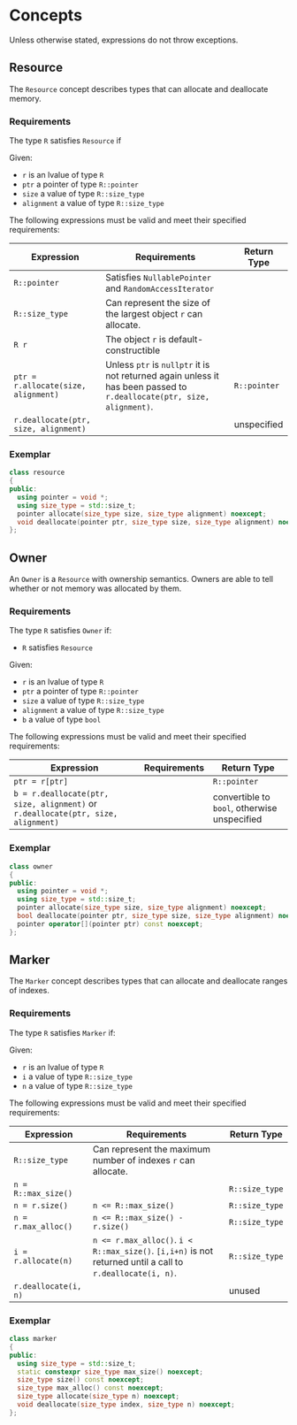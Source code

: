 # Concepts

Unless otherwise stated, expressions do not throw exceptions.

## Resource

The `Resource` concept describes types that can allocate and deallocate memory.

### Requirements

The type `R` satisfies `Resource` if

Given:
* `r` is an lvalue of type `R`
* `ptr` a pointer of type `R::pointer`
* `size` a value of type `R::size_type`
* `alignment` a value of type `R::size_type`

The following expressions must be valid and meet their specified requirements:

| Expression | Requirements | Return Type |
| ---------- | ------------ | ----------- | 
| `R::pointer` |  Satisfies `NullablePointer` and `RandomAccessIterator` | | 
| `R::size_type` | Can represent the size of the largest object `r` can allocate. | |
| `R r` | The object `r` is default-constructible | |
| `ptr = r.allocate(size, alignment)` | Unless `ptr` is `nullptr` it is not returned again unless it has been passed to `r.deallocate(ptr, size, alignment)`. | `R::pointer` |
| `r.deallocate(ptr, size, alignment)` | | unspecified |

### Exemplar

```cpp
class resource
{
public:
  using pointer = void *;
  using size_type = std::size_t;
  pointer allocate(size_type size, size_type alignment) noexcept;
  void deallocate(pointer ptr, size_type size, size_type alignment) noexcept;
};
```

## Owner 

An `Owner` is a `Resource` with ownership semantics. 
Owners are able to tell whether or not memory was allocated by them.

### Requirements

The type `R` satisfies `Owner` if:
* `R` satisfies `Resource`

Given:
* `r` is an lvalue of type `R`
* `ptr` a pointer of type `R::pointer`
* `size` a value of type `R::size_type`
* `alignment` a value of type `R::size_type`
* `b` a value of type `bool`

The following expressions must be valid and meet their specified requirements:

| Expression | Requirements | Return Type |
| ---------- | ------------ | ----------- | 
| `ptr = r[ptr]` | | `R::pointer` |
| `b = r.deallocate(ptr, size, alignment)` or `r.deallocate(ptr, size, alignment)` | | convertible to `bool`, otherwise unspecified |

### Exemplar

```cpp
class owner
{
public:
  using pointer = void *;
  using size_type = std::size_t;
  pointer allocate(size_type size, size_type alignment) noexcept;
  bool deallocate(pointer ptr, size_type size, size_type alignment) noexcept;
  pointer operator[](pointer ptr) const noexcept;
};
```

## Marker

The `Marker` concept describes types that can allocate and deallocate ranges of indexes.

### Requirements

The type `R` satisfies `Marker` if:

Given:
* `r` is an lvalue of type `R`
* `i` a value of type `R::size_type`
* `n` a value of type `R::size_type`

The following expressions must be valid and meet their specified requirements:

| Expression | Requirements | Return Type |
| ---------- | ------------ | ----------- | 
| `R::size_type` | Can represent the maximum number of indexes `r` can allocate. | | 
| `n = R::max_size()` | | `R::size_type` | 
| `n = r.size()` | `n <= R::max_size()` | `R::size_type` | 
| `n = r.max_alloc()` | `n <= R::max_size() - r.size()` | `R::size_type` | 
| `i = r.allocate(n)` | `n <= r.max_alloc()`. `i < R::max_size()`. `[i,i+n)` is not returned until a call to `r.deallocate(i, n)`. | `R::size_type` | 
| `r.deallocate(i, n)` | | unused | 

### Exemplar

```cpp
class marker
{
public:
  using size_type = std::size_t;
  static constexpr size_type max_size() noexcept;
  size_type size() const noexcept;
  size_type max_alloc() const noexcept;
  size_type allocate(size_type n) noexcept;
  void deallocate(size_type index, size_type n) noexcept;
};
```